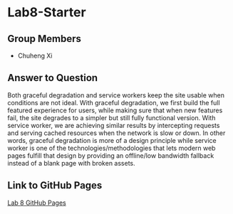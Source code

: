 # Lab8-Starter

## Group Members
- Chuheng Xi

## Answer to Question
Both graceful degradation and service workers keep the site usable when conditions are not ideal. With graceful degradation, we first build the full featured experience for users, while making sure that when new features fail, the site degrades to a simpler but still fully functional version. With service worker, we are achieving similar results by intercepting requests and serving cached resources when the network is slow or down. In other words, graceful degradation is more of a design principle while service worker is one of the technologies/methodologies that lets modern web pages fulfill that design by providing an offline/low bandwidth fallback instead of a blank page with broken assets. 

## Link to GitHub Pages
[Lab 8 GitHub Pages](https://xchuheng613.github.io/Lab8_Starter/)